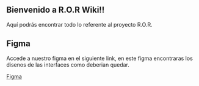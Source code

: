 ## Bienvenido a R.O.R Wiki!!

Aquí podrás encontrar todo lo referente al proyecto R.O.R.

## Figma

Accede a nuestro figma en el siguiente link, en este figma encontraras los disenos de las interfaces como deberian quedar.

[Figma](https://www.figma.com/design/WMpk8x9wez5mwKhufu3FkG/ROR?node-id=0-1&p=f&t=bEE91ZgH5NkXtht8-0)

